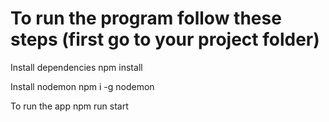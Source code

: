# To run the program follow these steps (first go to your project folder)

Install dependencies
npm install

Install nodemon
npm i -g nodemon

To run the app
npm run start

